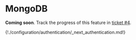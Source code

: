 # MongoDB

**Coming soon**. Track the progress of this feature in [ticket #4](https://github.com/frankie567/fastapi-users/issues/4).

{!./configuration/authentication/_next_authentication.md!}
